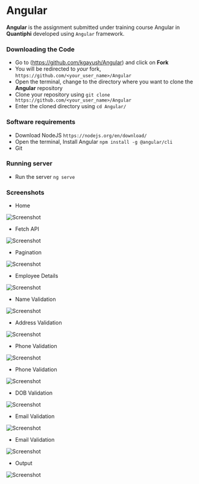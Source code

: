 # Angular

**Angular** is the assignment submitted under training course Angular in **Quantiphi** developed using `Angular` framework.


### Downloading the Code

* Go to (<https://github.com/kgayush/Angular>) and click on **Fork**
* You will be redirected to *your* fork, `https://github.com/<your_user_name>/Angular`
* Open the terminal, change to the directory where you want to clone the **Angular** repository
* Clone your repository using `git clone https://github.com/<your_user_name>/Angular`
* Enter the cloned directory using `cd Angular/`


### Software requirements

* Download NodeJS `https://nodejs.org/en/download/`
* Open the terminal, Install Angular `npm install -g @angular/cli`
* Git

### Running server

* Run the server `ng serve` 


### Screenshots

* Home 

 ![Screenshot](assignment/screenshots/Home.jpg)
 
* Fetch API

 ![Screenshot](assignment/screenshots/Fetch-API.jpg)
 
* Pagination  
 
 ![Screenshot](assignment/screenshots/Pagination.jpg)
 
* Employee Details 
 
 ![Screenshot](assignment/screenshots/Employee-details.jpg)
 
* Name Validation
 
 ![Screenshot](assignment/screenshots/Name-validation.jpg)
 
* Address Validation 
 
 ![Screenshot](assignment/screenshots/Address-validation.jpg)
 
* Phone Validation 
 
 ![Screenshot](assignment/screenshots/Phone-validation.jpg)
 
* Phone Validation 
 
 ![Screenshot](assignment/screenshots/Phone-validation2.jpg)
 
* DOB Validation
 
 ![Screenshot](assignment/screenshots/DOB-validation.jpg)
 
* Email Validation 
 
 ![Screenshot](assignment/screenshots/Email-validation.jpg)
 
* Email Validation 
 
 ![Screenshot](assignment/screenshots/Email-validation2.jpg)
 
* Output 
 
 ![Screenshot](assignment/screenshots/output.jpg)
